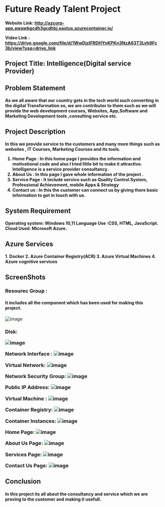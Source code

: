 <h1>Future Ready Talent Project</h1>

<h4>Website Link: <a href="azcorp-app.awawbgcdh3gcdhbj.eastus.azurecontainer.io" >http://azcorp-app.awawbgcdh3gcdhbj.eastus.azurecontainer.io/</a>

Video Link : <a href="https://drive.google.com/file/d/1WwDjzIFRDHYnKPKn3NzA63T3Lvh9Fc3b/view?usp=drive_link">https://drive.google.com/file/d/1WwDjzIFRDHYnKPKn3NzA63T3Lvh9Fc3b/view?usp=drive_link</a></h4>

<h2>Project Title: Intelligence(Digital service Provider) </h2>

<h2>Problem Statement </h2>
	<h4>As we all aware that our country gets in the tech world such converting in the digital Transformation so, we are contributor to them such as we will provide the web development courses, Websites, App,Software and Marketing Development tools ,consulting service etc.</h4>

 
<h2>Project Description</h2>

<h4>In this we provide service to the customers and many more things such as websites , IT Courses, Marketing Courses and its tools.

1.	Home Page : In this home page I provides the information and motivational code and also I tried  little bit to make it attractive. Intelligence is a service provider consultancy.
2.	About Us : In this page I gave whole information of the project .
3.	Service Page : It include service such as Quality Control System, Professional Achievement, mobile Apps & Strategy
4.	Contact us : In this the customer can connect us by giving there basic information to get in touch with us. </h4>


<h2>System Requirement</h2>
<h4>Operating system: Windows 10,11
Language Use :CSS, HTML,  JavaScript.
Cloud Used: Microsoft Azure.</h4>


<h2>Azure Services </h2>
<h4>1. Docker 
2. Azure Container Registry(ACR) 
3. Azure Virtual Machines 
4. Azure cognitive services</h4> 


<h2>ScreenShots</h2>
<h3>Resourec Group : </h3>

<h4>It includes all the component which has been used for making this project.</h4>

![image](https://github.com/VishakhaMatkar/Intelligence/assets/99500636/feee85d8-3a1f-4d56-82a2-49356b12f282) 
<h3>      
Disk:
	
![image](https://github.com/VishakhaMatkar/Intelligence/assets/99500636/9aa796d3-743d-4abf-9fc1-8ac0ccf7bbff)

Network Interface :
	![image](https://github.com/VishakhaMatkar/Intelligence/assets/99500636/73557307-57c6-43eb-a7ad-4079c1559944)
 
Virtual Network:
	![image](https://github.com/VishakhaMatkar/Intelligence/assets/99500636/f683f934-fb47-4957-b4ab-c0b6ac61b24b)

Network Security Group:
	![image](https://github.com/VishakhaMatkar/Intelligence/assets/99500636/571caf53-f892-48b0-9261-6bc8ee5ce4e4)
 
Public IP Address:
	![image](https://github.com/VishakhaMatkar/Intelligence/assets/99500636/aa12d213-8e12-4083-ba62-e7733dd93337)

Virtual Machine :
	![image](https://github.com/VishakhaMatkar/Intelligence/assets/99500636/cc2a158e-b44d-4d77-8f8c-68381c2f66cd)

Container Registry:
	![image](https://github.com/VishakhaMatkar/Intelligence/assets/99500636/ec8a2191-741b-4a14-9d11-64381e0fd93e)

Container Instances:
	![image](https://github.com/VishakhaMatkar/Intelligence/assets/99500636/c2699fea-15b7-4e70-83d1-2906ac8b31bc)

Home Page:
	![image](https://github.com/VishakhaMatkar/Intelligence/assets/99500636/e8b971dd-5d0c-4521-892b-489bd8b9aaf0)

About Us Page:
	![image](https://github.com/VishakhaMatkar/Intelligence/assets/99500636/4bbfe781-7172-4ee8-87b8-f4215dc46524)
 
Services Page:
	![image](https://github.com/VishakhaMatkar/Intelligence/assets/99500636/84df24f7-626a-4313-874e-f0dd724af1f4)

Contact Us Page:
	![image](https://github.com/VishakhaMatkar/Intelligence/assets/99500636/60af656f-1ceb-42d7-8b79-d435bc998b5f)

 </h3>
<h2>Conclusion</h2>
<h4> In this project its all about the consultancy and service which we are proving to the customer and making it usefull.</h4>
